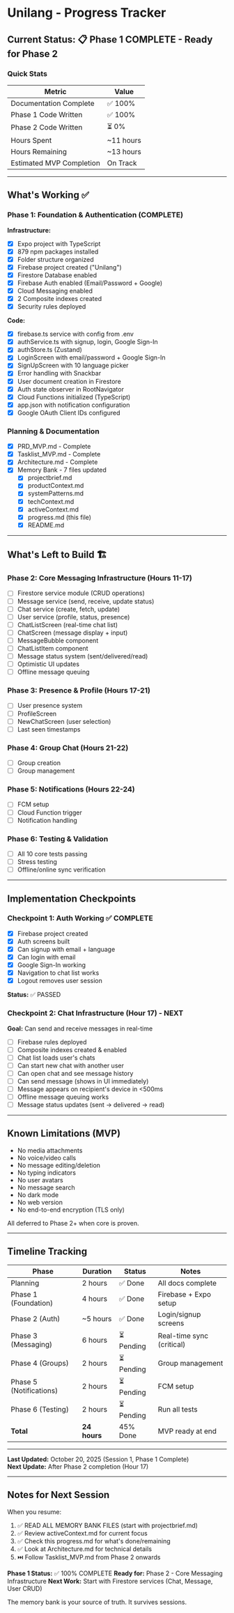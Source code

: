 # Unilang - Progress Tracker

## Current Status: 📋 Phase 1 COMPLETE - Ready for Phase 2

### Quick Stats

| Metric                   | Value     |
| ------------------------ | --------- |
| Documentation Complete   | ✅ 100%   |
| Phase 1 Code Written     | ✅ 100%   |
| Phase 2 Code Written     | ⏳ 0%     |
| Hours Spent              | ~11 hours |
| Hours Remaining          | ~13 hours |
| Estimated MVP Completion | On Track  |

---

## What's Working ✅

### Phase 1: Foundation & Authentication (COMPLETE)

**Infrastructure:**

- [x] Expo project with TypeScript
- [x] 879 npm packages installed
- [x] Folder structure organized
- [x] Firebase project created ("Unilang")
- [x] Firestore Database enabled
- [x] Firebase Auth enabled (Email/Password + Google)
- [x] Cloud Messaging enabled
- [x] 2 Composite indexes created
- [x] Security rules deployed

**Code:**

- [x] firebase.ts service with config from .env
- [x] authService.ts with signup, login, Google Sign-In
- [x] authStore.ts (Zustand)
- [x] LoginScreen with email/password + Google Sign-In
- [x] SignUpScreen with 10 language picker
- [x] Error handling with Snackbar
- [x] User document creation in Firestore
- [x] Auth state observer in RootNavigator
- [x] Cloud Functions initialized (TypeScript)
- [x] app.json with notification configuration
- [x] Google OAuth Client IDs configured

### Planning & Documentation

- [x] PRD_MVP.md - Complete
- [x] Tasklist_MVP.md - Complete
- [x] Architecture.md - Complete
- [x] Memory Bank - 7 files updated
  - [x] projectbrief.md
  - [x] productContext.md
  - [x] systemPatterns.md
  - [x] techContext.md
  - [x] activeContext.md
  - [x] progress.md (this file)
  - [x] README.md

---

## What's Left to Build 🏗️

### Phase 2: Core Messaging Infrastructure (Hours 11-17)

- [ ] Firestore service module (CRUD operations)
- [ ] Message service (send, receive, update status)
- [ ] Chat service (create, fetch, update)
- [ ] User service (profile, status, presence)
- [ ] ChatListScreen (real-time chat list)
- [ ] ChatScreen (message display + input)
- [ ] MessageBubble component
- [ ] ChatListItem component
- [ ] Message status system (sent/delivered/read)
- [ ] Optimistic UI updates
- [ ] Offline message queuing

### Phase 3: Presence & Profile (Hours 17-21)

- [ ] User presence system
- [ ] ProfileScreen
- [ ] NewChatScreen (user selection)
- [ ] Last seen timestamps

### Phase 4: Group Chat (Hours 21-22)

- [ ] Group creation
- [ ] Group management

### Phase 5: Notifications (Hours 22-24)

- [ ] FCM setup
- [ ] Cloud Function trigger
- [ ] Notification handling

### Phase 6: Testing & Validation

- [ ] All 10 core tests passing
- [ ] Stress testing
- [ ] Offline/online sync verification

---

## Implementation Checkpoints

### Checkpoint 1: Auth Working ✅ COMPLETE

- [x] Firebase project created
- [x] Auth screens built
- [x] Can signup with email + language
- [x] Can login with email
- [x] Google Sign-In working
- [x] Navigation to chat list works
- [x] Logout removes user session

**Status:** ✅ PASSED

### Checkpoint 2: Chat Infrastructure (Hour 17) - NEXT

**Goal:** Can send and receive messages in real-time

- [ ] Firebase rules deployed
- [ ] Composite indexes created & enabled
- [ ] Chat list loads user's chats
- [ ] Can start new chat with another user
- [ ] Can open chat and see message history
- [ ] Can send message (shows in UI immediately)
- [ ] Message appears on recipient's device in <500ms
- [ ] Offline message queuing works
- [ ] Message status updates (sent → delivered → read)

---

## Known Limitations (MVP)

- No media attachments
- No voice/video calls
- No message editing/deletion
- No typing indicators
- No user avatars
- No message search
- No dark mode
- No web version
- No end-to-end encryption (TLS only)

All deferred to Phase 2+ when core is proven.

---

## Timeline Tracking

| Phase                   | Duration     | Status     | Notes                     |
| ----------------------- | ------------ | ---------- | ------------------------- |
| Planning                | 2 hours      | ✅ Done    | All docs complete         |
| Phase 1 (Foundation)    | 4 hours      | ✅ Done    | Firebase + Expo setup     |
| Phase 2 (Auth)          | ~5 hours     | ✅ Done    | Login/signup screens      |
| Phase 3 (Messaging)     | 6 hours      | ⏳ Pending | Real-time sync (critical) |
| Phase 4 (Groups)        | 2 hours      | ⏳ Pending | Group management          |
| Phase 5 (Notifications) | 2 hours      | ⏳ Pending | FCM setup                 |
| Phase 6 (Testing)       | 2 hours      | ⏳ Pending | Run all tests             |
| **Total**               | **24 hours** | 45% Done   | MVP ready at end          |

---

**Last Updated:** October 20, 2025 (Session 1, Phase 1 Complete)  
**Next Update:** After Phase 2 completion (Hour 17)

---

## Notes for Next Session

When you resume:

1. ✅ READ ALL MEMORY BANK FILES (start with projectbrief.md)
2. ✅ Review activeContext.md for current focus
3. ✅ Check this progress.md for what's done/remaining
4. ✅ Look at Architecture.md for technical details
5. ⏭️ Follow Tasklist_MVP.md from Phase 2 onwards

**Phase 1 Status:** ✅ 100% COMPLETE
**Ready for:** Phase 2 - Core Messaging Infrastructure
**Next Work:** Start with Firestore services (Chat, Message, User CRUD)

The memory bank is your source of truth. It survives sessions.
